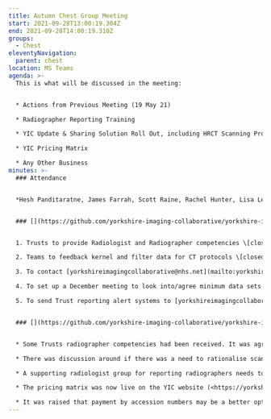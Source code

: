 ```yaml
---
title: Autumn Chest Group Meeting
start: 2021-09-28T13:00:19.304Z
end: 2021-09-28T14:00:19.310Z
groups:
  - Chest
eleventyNavigation:
  parent: chest
location: MS Teams
agenda: >-
  This is what will be discussed in the meeting:


  * Actions from Previous Meeting (19 May 21)

  * Radiographer Reporting Training

  * YIC Update & Sharing Solution Roll Out, including HRCT Scanning Protocol and Unification of Chest Scanning Protocols

  * YIC Pricing Matrix

  * Any Other Business
minutes: >-
  ### Attendance


  *Hesh Panditaratne, James Farrah, Scott Raine, Rachel Hunter, Lisa Leatham, Nadia Jawad, Keiley Somers, Amanuel Tsegu, Lisa Field, Katy Liddle, Nal Panditaratne, Alan White, Hilary Moss, Mark Kon, Amy Richards, Bobby Bhartia*


  ### [](https://github.com/yorkshire-imaging-collaborative/yorkshire-imaging-collaborative.github.io/blob/master/src/meetings/2021-09-28-chest.md#actions)Actions


  1. Trusts to provide Radiologist and Radiographer competencies \[closed]

  2. Teams to feedback kernel and filter data for CT protocols \[closed]

  3. To contact [yorkshireimagingcollaborative@nhs.net](mailto:yorkshireimagingcollaborative@nhs.net) with expressions of interests to form the radiographer reporting group, anticipating a meeting in December \[new for members]

  4. To set up a December meeting to look into/agree minimum data sets for scanning protocols - representatives from each Trusts required \[new for Helen Jeffrey]

  5. To send Trust reporting alert systems to [yorkshireimagingcollaborative@nhs.net](mailto:yorkshireimagingcollaborative@nhs.net), to then be accessed on the YIC website \[new for members]


  ### [](https://github.com/yorkshire-imaging-collaborative/yorkshire-imaging-collaborative.github.io/blob/master/src/meetings/2021-09-28-chest.md#key-discussion-points)Key Discussion Points


  * Some Trusts radiographer competencies had been received. It was agreed to form a small group to rationalise competenies and produce a radiographer YIC document.

  * There was discussion around if there was a need to rationalise scanning protocols, but it was agreed that the group should strive to producing minimum data sets for scanning protocols for the ease of collaborative reporting and so patients receive the same imaging standards in every Trust.

  * A supporting radiologist group for reporting radiographers needs to be identified as this is a helpful function within outsourcing companies. Hesh agreed to approach the MSK SIG to see what they do.

  * The pricing matrix was now live on the YIC website (<https://yorkshireimaging.nhs.uk/insourcing/>). The special interest groups have the ability to raise if they thought a price was set incorrectly, which would then be taken up to the Transformation Board.

  * It was raised that payment by accession numbers may be a better option to avoid the multiparts issue.
---
```

